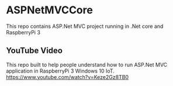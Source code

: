 # ASPNetMVCCore
This repo contains ASP.Net MVC project running in .Net core and RaspberryPi 3

## YouTube Video
This repo built to help people understand how to run ASP.Net MVC application in RaspberryPi 3 Windows 10 IoT.
https://www.youtube.com/watch?v=Keze2Gz8TB0


